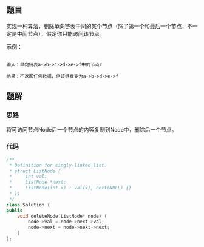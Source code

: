 ## 题目
实现一种算法，删除单向链表中间的某个节点（除了第一个和最后一个节点，不一定是中间节点），假定你只能访问该节点。

示例：

<code>
输入：单向链表a->b->c->d->e->f中的节点c<br/>
结果：不返回任何数据，但该链表变为a->b->d->e->f
</code>

## 题解
### 思路
将可访问节点Node后一个节点的内容复制到Node中，删除后一个节点。

### 代码
```C++
/**
 * Definition for singly-linked list.
 * struct ListNode {
 *     int val;
 *     ListNode *next;
 *     ListNode(int x) : val(x), next(NULL) {}
 * };
 */
class Solution {
public:
    void deleteNode(ListNode* node) {
        node->val = node->next->val;
        node->next = node->next->next;
    }
};
```